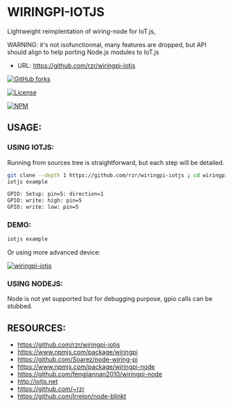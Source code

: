 # WIRINGPI-IOTJS #

Lightweight reimplentation of wiring-node for IoT.js,

WARNING: it's not isofunctionnal, many features are dropped, but API should align
to help porting Node.js modules to IoT.js

* URL: https://github.com/rzr/wiringpi-iotjs

[![GitHub forks](https://img.shields.io/github/forks/rzr/wiringpi-iotjs.svg?style=social&label=Fork&maxAge=2592000)](https://GitHub.com/rzr/wiringpi-iotjs/network/)

[![License](https://img.shields.io/badge/licence-BSD-3.svg?style=flat)](LICENSE)

[![NPM](https://nodei.co/npm/wiringpi-iotjs.png)](https://npmjs.org/package/wiringpi-iotjs)


## USAGE: ##


### USING IOTJS: ###

Running from sources tree is straightforward, but each step will be detailed.

```sh
git clone --depth 1 https://github.com/rzr/wiringpi-iotjs ; cd wiringpi-iotjs
iotjs example

GPIO: Setup: pin=5: direction=1
GPIO: write: high: pin=5
GPIO: write: low: pin=5
```


### DEMO: ###

```sh
iotjs example

```

Or using more advanced device:

[![wiringpi-iotjs](https://pbs.twimg.com/ext_tw_video_thumb/1019945702791766017/pu/img/bbbNf-HJR2FkUb5l.jpg)](https://twitter.com/TizenHelper/status/1019945989388546048# "blinkt-node")


### USING NODEJS: ###

Node is not yet supported but for debugging purpose, gpio calls can be stubbed.


## RESOURCES: ##

* https://github.com/rzr/wiringpi-iotjs
* https://www.npmjs.com/package/wiringpi
* https://github.com/Soarez/node-wiring-pi
* https://www.npmjs.com/package/wiringpi-node
* https://github.com/fengjiannan2010/wiringpi-node
* http://iotjs.net
* https://github.com/~rzr
* https://github.com/Irrelon/node-blinkt
